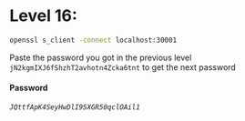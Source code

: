 # Level 16: 
```sh
openssl s_client -connect localhost:30001
```
Paste the password you got in the previous level ``jN2kgmIXJ6fShzhT2avhotn4Zcka6tnt`` to get the next password
#### Password
*`JQttfApK4SeyHwDlI9SXGR50qclOAil1`*
